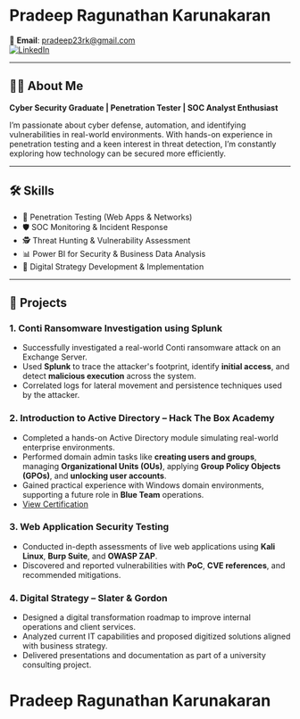 # Pradeep Ragunathan Karunakaran

📧 **Email**: [pradeep23rk@gmail.com](mailto:pradeep23rk@gmail.com)  
[![LinkedIn](https://img.shields.io/badge/LinkedIn-Profile-0A66C2?logo=linkedin&logoColor=white&style=for-the-badge)](https://www.linkedin.com/in/pradeep-ragunathan-karunakaran-26476a271/)

---

## 👨‍💻 About Me  
**Cyber Security Graduate | Penetration Tester | SOC Analyst Enthusiast**  

I’m passionate about cyber defense, automation, and identifying vulnerabilities in real-world environments. With hands-on experience in penetration testing and a keen interest in threat detection, I’m constantly exploring how technology can be secured more efficiently.

---

## 🛠️ Skills  
- 🔐 Penetration Testing (Web Apps & Networks)  
- 🛡️ SOC Monitoring & Incident Response  
- 🕵️ Threat Hunting & Vulnerability Assessment  
- 📊 Power BI for Security & Business Data Analysis  
- 🧩 Digital Strategy Development & Implementation  

---

## 🚀 Projects

### 1. **Conti Ransomware Investigation using Splunk**
- Successfully investigated a real-world Conti ransomware attack on an Exchange Server.
- Used **Splunk** to trace the attacker's footprint, identify **initial access**, and detect **malicious execution** across the system.
- Correlated logs for lateral movement and persistence techniques used by the attacker.

### 2. **Introduction to Active Directory – Hack The Box Academy**
- Completed a hands-on Active Directory module simulating real-world enterprise environments.
- Performed domain admin tasks like **creating users and groups**, managing **Organizational Units (OUs)**, applying **Group Policy Objects (GPOs)**, and **unlocking user accounts**.
- Gained practical experience with Windows domain environments, supporting a future role in **Blue Team** operations.
- [View Certification](https://academy.hackthebox.com/achievement/1240700/74)

### 3. **Web Application Security Testing**
- Conducted in-depth assessments of live web applications using **Kali Linux**, **Burp Suite**, and **OWASP ZAP**.
- Discovered and reported vulnerabilities with **PoC**, **CVE references**, and recommended mitigations.

### 4. **Digital Strategy – Slater & Gordon**
- Designed a digital transformation roadmap to improve internal operations and client services.
- Analyzed current IT capabilities and proposed digitized solutions aligned with business strategy.
- Delivered presentations and documentation as part of a university consulting project.
# Pradeep Ragunathan Karunakaran

